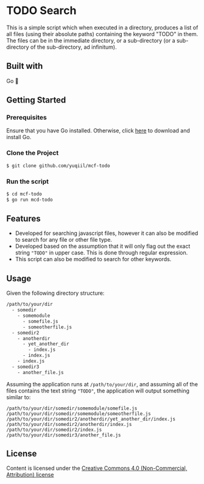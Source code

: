 # TODO Search
This is a simple script which when executed in a directory, produces a list of all files (using their absolute paths) containing the keyword "TODO" in them. The files can be in the immediate directory, or a sub-directory (or a sub-directory of the sub-directory, ad infinitum).

## Built with
Go 🚀

## Getting Started

### Prerequisites
Ensure that you have Go installed. Otherwise, click [here](https://golang.org/doc/install) to download and install Go.

### Clone the Project

```bash
$ git clone github.com/yuqiil/mcf-todo
```

### Run the script
```bash
$ cd mcf-todo
$ go run mcd-todo
```

## Features
- Developed for searching javascript files, however it can also be modified to search for any file or other file type. 
- Developed based on the assumption that it will only flag out the exact string ```"TODO"``` in upper case. This is done through regular expression.
- This script can also be modified to search for other keywords.

## Usage
Given the following directory structure:
```bash
/path/to/your/dir
  - somedir
    - somemodule
      - somefile.js
      - someotherfile.js
  - somedir2
    - anotherdir
      - yet_another_dir
        - index.js
      - index.js
    - index.js
  - somedir3
    - another_file.js
```
Assuming the application runs at ```/path/to/your/dir```, and assuming all of the files contains the text string ```"TODO"```, the application will output something similar to:
```
/path/to/your/dir/somedir/somemodule/somefile.js
/path/to/your/dir/somedir/somemodule/someotherfile.js
/path/to/your/dir/somedir2/anotherdir/yet_another_dir/index.js
/path/to/your/dir/somedir2/anotherdir/index.js
/path/to/your/dir/somedir2/index.js
/path/to/your/dir/somedir3/another_file.js
```

## License
Content is licensed under the [Creative Commons 4.0 (Non-Commercial, Attribution) license](https://creativecommons.org/licenses/by-nc-sa/4.0/)